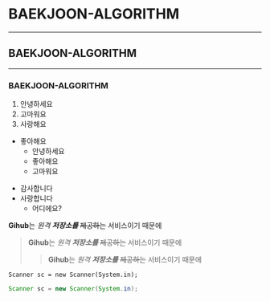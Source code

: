 # BAEKJOON-ALGORITHM
***
## BAEKJOON-ALGORITHM
---
### BAEKJOON-ALGORITHM

1. 안녕하세요
2. 고마워요
3. 사랑해요

- 좋아해요
  - 안녕하세요
  - 좋아해요
  - 고마워요

+ 감사합니다
+ 사랑합니다
  - 어디에요?


**Gihub**는 *원격* ***저장소를*** ~~제공하는~~ 서비스이기 때문에


> **Gihub**는 *원격* ***저장소를*** ~~제공하는~~ 서비스이기 때문에
>>**Gihub**는 *원격* ***저장소를*** ~~제공하는~~ 서비스이기 때문에

`Scanner sc = new Scanner(System.in);`

```java
Scanner sc = new Scanner(System.in);
```

